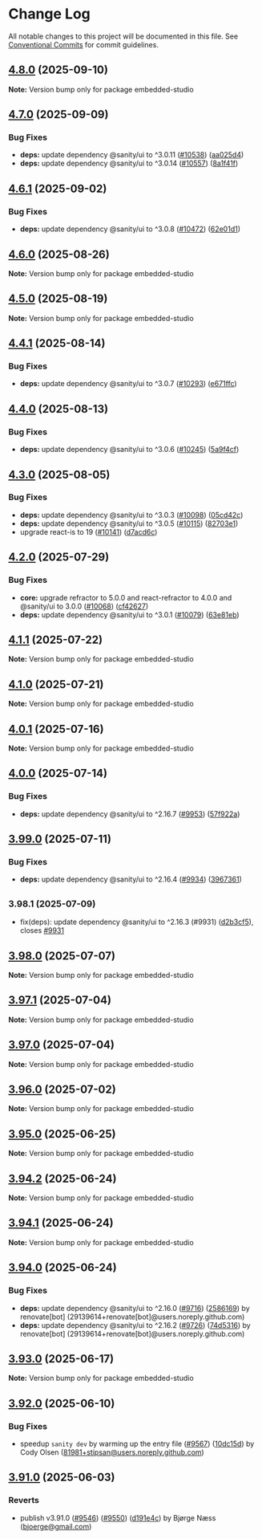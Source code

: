 # Change Log

All notable changes to this project will be documented in this file.
See [Conventional Commits](https://conventionalcommits.org) for commit guidelines.

## [4.8.0](https://github.com/sanity-io/sanity/compare/v4.7.0...v4.8.0) (2025-09-10)

**Note:** Version bump only for package embedded-studio





## [4.7.0](https://github.com/sanity-io/sanity/compare/v4.6.1...v4.7.0) (2025-09-09)


### Bug Fixes

* **deps:** update dependency @sanity/ui to ^3.0.11 ([#10538](https://github.com/sanity-io/sanity/issues/10538)) ([aa025d4](https://github.com/sanity-io/sanity/commit/aa025d4d98aa4c5c732196fdb36fa99e0c0e4694))
* **deps:** update dependency @sanity/ui to ^3.0.14 ([#10557](https://github.com/sanity-io/sanity/issues/10557)) ([8a1f41f](https://github.com/sanity-io/sanity/commit/8a1f41fad56b6c655d34701c955eda04567a4763))



## [4.6.1](https://github.com/sanity-io/sanity/compare/v4.6.0...v4.6.1) (2025-09-02)


### Bug Fixes

* **deps:** update dependency @sanity/ui to ^3.0.8 ([#10472](https://github.com/sanity-io/sanity/issues/10472)) ([62e01d1](https://github.com/sanity-io/sanity/commit/62e01d10e2cb496ce93e0d0a374ca1352c1f168c))



## [4.6.0](https://github.com/sanity-io/sanity/compare/v4.5.0...v4.6.0) (2025-08-26)

**Note:** Version bump only for package embedded-studio





## [4.5.0](https://github.com/sanity-io/sanity/compare/v4.4.1...v4.5.0) (2025-08-19)

**Note:** Version bump only for package embedded-studio





## [4.4.1](https://github.com/sanity-io/sanity/compare/v4.4.0...v4.4.1) (2025-08-14)


### Bug Fixes

* **deps:** update dependency @sanity/ui to ^3.0.7 ([#10293](https://github.com/sanity-io/sanity/issues/10293)) ([e671ffc](https://github.com/sanity-io/sanity/commit/e671ffc1bef570811838235630d2717590f65d15))



## [4.4.0](https://github.com/sanity-io/sanity/compare/v4.3.0...v4.4.0) (2025-08-13)


### Bug Fixes

* **deps:** update dependency @sanity/ui to ^3.0.6 ([#10245](https://github.com/sanity-io/sanity/issues/10245)) ([5a9f4cf](https://github.com/sanity-io/sanity/commit/5a9f4cf59ad64ab5e5afb2659e2b7b7e84e5fa8f))



## [4.3.0](https://github.com/sanity-io/sanity/compare/v4.2.0...v4.3.0) (2025-08-05)


### Bug Fixes

* **deps:** update dependency @sanity/ui to ^3.0.3 ([#10098](https://github.com/sanity-io/sanity/issues/10098)) ([05cd42c](https://github.com/sanity-io/sanity/commit/05cd42ccc965d41bd67c188860802f118e23f349))
* **deps:** update dependency @sanity/ui to ^3.0.5 ([#10115](https://github.com/sanity-io/sanity/issues/10115)) ([82703e1](https://github.com/sanity-io/sanity/commit/82703e1f60df532cf8c8af37eb70ddabd303dd82))
* upgrade react-is to 19 ([#10141](https://github.com/sanity-io/sanity/issues/10141)) ([d7acd6c](https://github.com/sanity-io/sanity/commit/d7acd6cf5476a08b32d0350acff6f832dabca7af))



## [4.2.0](https://github.com/sanity-io/sanity/compare/v4.1.1...v4.2.0) (2025-07-29)


### Bug Fixes

* **core:** upgrade refractor to 5.0.0 and react-refractor to 4.0.0 and @sanity/ui to 3.0.0 ([#10068](https://github.com/sanity-io/sanity/issues/10068)) ([cf42627](https://github.com/sanity-io/sanity/commit/cf42627649b0ebc968eb22c588ec3abe967cc388))
* **deps:** update dependency @sanity/ui to ^3.0.1 ([#10079](https://github.com/sanity-io/sanity/issues/10079)) ([63e81eb](https://github.com/sanity-io/sanity/commit/63e81eba52b9014c58745776ddecc973ae5530b2))



## [4.1.1](https://github.com/sanity-io/sanity/compare/v4.1.0...v4.1.1) (2025-07-22)

**Note:** Version bump only for package embedded-studio





## [4.1.0](https://github.com/sanity-io/sanity/compare/v4.0.1...v4.1.0) (2025-07-21)

**Note:** Version bump only for package embedded-studio





## [4.0.1](https://github.com/sanity-io/sanity/compare/v4.0.0...v4.0.1) (2025-07-16)

**Note:** Version bump only for package embedded-studio





## [4.0.0](https://github.com/sanity-io/sanity/compare/v3.99.0...v4.0.0) (2025-07-14)


### Bug Fixes

* **deps:** update dependency @sanity/ui to ^2.16.7 ([#9953](https://github.com/sanity-io/sanity/issues/9953)) ([57f922a](https://github.com/sanity-io/sanity/commit/57f922a1535ed2f9629486a9d985e79ea658a311))



## [3.99.0](https://github.com/sanity-io/sanity/compare/v3.98.1...v3.99.0) (2025-07-11)


### Bug Fixes

* **deps:** update dependency @sanity/ui to ^2.16.4 ([#9934](https://github.com/sanity-io/sanity/issues/9934)) ([3967361](https://github.com/sanity-io/sanity/commit/39673611a02253d2ea4c2a6cdc018431b9353130))



## <small>3.98.1 (2025-07-09)</small>

* fix(deps): update dependency @sanity/ui to ^2.16.3 (#9931) ([d2b3cf5](https://github.com/sanity-io/sanity/commit/d2b3cf5)), closes [#9931](https://github.com/sanity-io/sanity/issues/9931)





## [3.98.0](https://github.com/sanity-io/sanity/compare/v3.97.1...v3.98.0) (2025-07-07)

**Note:** Version bump only for package embedded-studio

## [3.97.1](https://github.com/sanity-io/sanity/compare/v3.97.0...v3.97.1) (2025-07-04)

**Note:** Version bump only for package embedded-studio

## [3.97.0](https://github.com/sanity-io/sanity/compare/v3.96.0...v3.97.0) (2025-07-04)

**Note:** Version bump only for package embedded-studio

## [3.96.0](https://github.com/sanity-io/sanity/compare/v3.95.0...v3.96.0) (2025-07-02)

**Note:** Version bump only for package embedded-studio

## [3.95.0](https://github.com/sanity-io/sanity/compare/v3.94.2...v3.95.0) (2025-06-25)

**Note:** Version bump only for package embedded-studio

## [3.94.2](https://github.com/sanity-io/sanity/compare/v3.94.1...v3.94.2) (2025-06-24)

**Note:** Version bump only for package embedded-studio

## [3.94.1](https://github.com/sanity-io/sanity/compare/v3.94.0...v3.94.1) (2025-06-24)

**Note:** Version bump only for package embedded-studio

## [3.94.0](https://github.com/sanity-io/sanity/compare/v3.93.0...v3.94.0) (2025-06-24)

### Bug Fixes

* **deps:** update dependency @sanity/ui to ^2.16.0 ([#9716](https://github.com/sanity-io/sanity/issues/9716)) ([2586169](https://github.com/sanity-io/sanity/commit/258616905c0a522cbc7990877c7b37cbc9417f61)) by renovate[bot] (29139614+renovate[bot]@users.noreply.github.com)
* **deps:** update dependency @sanity/ui to ^2.16.2 ([#9726](https://github.com/sanity-io/sanity/issues/9726)) ([74d5316](https://github.com/sanity-io/sanity/commit/74d5316fb474a8c94a4ecac54d21bfc58c4a6370)) by renovate[bot] (29139614+renovate[bot]@users.noreply.github.com)

## [3.93.0](https://github.com/sanity-io/sanity/compare/v3.92.0...v3.93.0) (2025-06-17)

**Note:** Version bump only for package embedded-studio

## [3.92.0](https://github.com/sanity-io/sanity/compare/v3.91.0...v3.92.0) (2025-06-10)

### Bug Fixes

* speedup `sanity dev` by warming up the entry file ([#9567](https://github.com/sanity-io/sanity/issues/9567)) ([10dc15d](https://github.com/sanity-io/sanity/commit/10dc15df6a2d86515f53d3950dafb8462fac4073)) by Cody Olsen (81981+stipsan@users.noreply.github.com)

## [3.91.0](https://github.com/sanity-io/sanity/compare/v3.90.0...v3.91.0) (2025-06-03)

### Reverts

* publish v3.91.0 ([#9546](https://github.com/sanity-io/sanity/issues/9546)) ([#9550](https://github.com/sanity-io/sanity/issues/9550)) ([d191e4c](https://github.com/sanity-io/sanity/commit/d191e4cdbccc68cda01f864c0290528df91d9571)) by Bjørge Næss (bjoerge@gmail.com)
